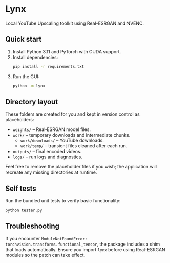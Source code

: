 # Lynx

Local YouTube Upscaling toolkit using Real-ESRGAN and NVENC.

## Quick start

1. Install Python 3.11 and PyTorch with CUDA support.
2. Install dependencies:
   ```bash
   pip install -r requirements.txt
   ```
3. Run the GUI:
   ```bash
   python -m lynx
   ```

## Directory layout

These folders are created for you and kept in version control as placeholders:

- `weights/` – Real‑ESRGAN model files.
- `work/` – temporary downloads and intermediate chunks.
  - `work/downloads/` – YouTube downloads.
  - `work/temp/` – transient files cleaned after each run.
- `outputs/` – final encoded videos.
- `logs/` – run logs and diagnostics.

Feel free to remove the placeholder files if you wish; the application will recreate any missing directories at runtime.

## Self tests

Run the bundled unit tests to verify basic functionality:

```bash
python tester.py
```

## Troubleshooting

If you encounter `ModuleNotFoundError: torchvision.transforms.functional_tensor`,
the package includes a shim that loads automatically. Ensure you import
``lynx`` before using Real-ESRGAN modules so the patch can take effect.

